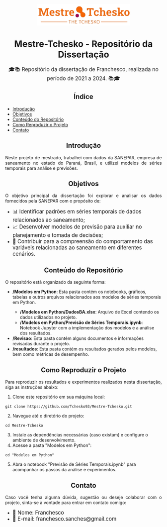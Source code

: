 <!-- Exemplo de README.md com elementos HTML, emojis e efeito de animação -->

<div align="center">
  <img alt="Mestre-Tchesko Logo" src="logo.png" width="300px">
</div>

<h1 align="center">Mestre-Tchesko - Repositório da Dissertação</h1>

<p align="center"><span style="font-size: larger;">🎓📚 Repositório da dissertação de Franchesco, realizada no período de 2021 a 2024. 📚🎓</span></p>

<h2 align="center">Índice</h2>

<ul>
  <li><a href="#introdução" style="transition: color 0.3s ease;">Introdução</a></li>
  <li><a href="#objetivos" style="transition: color 0.3s ease;">Objetivos</a></li>
  <li><a href="#conteúdo-do-repositório" style="transition: color 0.3s ease;">Conteúdo do Repositório</a></li>
  <li><a href="#como-reproduzir-o-projeto" style="transition: color 0.3s ease;">Como Reproduzir o Projeto</a></li>
  <li><a href="#contato" style="transition: color 0.3s ease;">Contato</a></li>
</ul>

<h2 align="center">Introdução</h2>

<p align="justify">Neste projeto de mestrado, trabalhei com dados da SANEPAR, empresa de saneamento no estado do Paraná, Brasil, e utilizei modelos de séries temporais para análise e previsões.</p>

<h2 align="center">Objetivos</h2>

<p align="justify">O objetivo principal da dissertação foi explorar e analisar os dados fornecidos pela SANEPAR com o propósito de:</p>

<ul>
  <li><span style="font-size: larger;">📊 Identificar padrões em séries temporais de dados relacionados ao saneamento;</span></li>
  <li><span style="font-size: larger;">📈 Desenvolver modelos de previsão para auxiliar no planejamento e tomada de decisões;</span></li>
  <li><span style="font-size: larger;">🧠 Contribuir para a compreensão do comportamento das variáveis relacionadas ao saneamento em diferentes cenários.</span></li>
</ul>

<h2 align="center">Conteúdo do Repositório</h2>

<p align="justify">O repositório está organizado da seguinte forma:</p>

<ul>
  <li><strong>/Modelos em Python</strong>: Esta pasta contém os notebooks, gráficos, tabelas e outros arquivos relacionados aos modelos de séries temporais em Python.</li>
  <ul>
    <li><strong>/Modelos em Python/DadosBA.xlsx</strong>: Arquivo de Excel contendo os dados utilizados no projeto.</li>
    <li><strong>/Modelos em Python/Previsão de Séries Temporais.ipynb</strong>: Notebook Jupyter com a implementação dos modelos e a análise dos resultados.</li>
  </ul>
  <li><strong>/Revisao</strong>: Esta pasta contém alguns documentos e informações revisadas durante o projeto.</li>
  <li><strong>/resultados</strong>: Esta pasta contém os resultados gerados pelos modelos, bem como métricas de desempenho.</li>
</ul>

<h2 align="center">Como Reproduzir o Projeto</h2>

<p align="justify">Para reproduzir os resultados e experimentos realizados nesta dissertação, siga as instruções abaixo:</p>

<ol>
  <li>Clone este repositório em sua máquina local:</li>
</ol>

<pre><code>git clone https://github.com/Tchesko93/Mestre-Tchesko.git
</code></pre>

<ol start="2">
  <li>Navegue até o diretório do projeto:</li>
</ol>

<pre><code>cd Mestre-Tchesko
</code></pre>

<ol start="3">
  <li>Instale as dependências necessárias (caso existam) e configure o ambiente de desenvolvimento.</li>
  <li>Acesse a pasta "Modelos em Python":</li>
</ol>

<pre><code>cd "Modelos em Python"
</code></pre>

<ol start="5">
  <li>Abra o notebook "Previsão de Séries Temporais.ipynb" para acompanhar os passos da análise e experimentos.</li>
</ol>

<h2 align="center">Contato</h2>

<p align="justify">Caso você tenha alguma dúvida, sugestão ou deseje colaborar com o projeto, sinta-se à vontade para entrar em contato comigo:</p>

<ul>
  <li><span style="font-size: larger;">👤 Nome: Franchesco</span></li>
  <li><span style="font-size: larger;">📧 E-mail: franchesco.sanches@gmail.com</span></li>
</ul>
